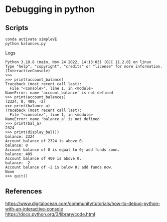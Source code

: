 # Debugging in python

## Scripts

```
conda activate simpleVE
python balances.py 
```

Logs
```
Python 3.10.8 (main, Nov 24 2022, 14:13:03) [GCC 11.2.0] on linux
Type "help", "copyright", "credits" or "license" for more information.
(InteractiveConsole)
>>> 
>>> print(account_balance)
Traceback (most recent call last):
  File "<console>", line 1, in <module>
NameError: name 'account_balance' is not defined
>>> print(account_balances)
[2324, 0, 409, -2]
>>> print(balance_a)
Traceback (most recent call last):
  File "<console>", line 1, in <module>
NameError: name 'balance_a' is not defined
>>> print(bal_a)
2324
>>> print(display_bal())
balance: 2324
Account balance of 2324 is above 0.
balance: 0
Account balance of 0 is equal to 0; add funds soon.
balance: 409
Account balance of 409 is above 0.
balance: -2
Account balance of -2 is below 0; add funds now.
None
>>> quit()
```


## References
https://www.digitalocean.com/community/tutorials/how-to-debug-python-with-an-interactive-console   
https://docs.python.org/3/library/code.html 
